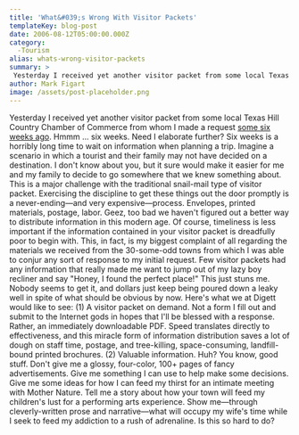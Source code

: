 ```yaml
---
title: 'What&#039;s Wrong With Visitor Packets'
templateKey: blog-post
date: 2006-08-12T05:00:00.000Z
category: 
  -Tourism
alias: whats-wrong-visitor-packets
summary: > 
 Yesterday I received yet another visitor packet from some local Texas Hill Country Chamber of Commerce from whom I made a request some six weeks ago. Hmmm ... six weeks. Need I elaborate further? 
author: Mark Figart
image: /assets/post-placeholder.png
---
```


Yesterday I received yet another visitor packet from some local Texas Hill Country Chamber of Commerce from whom I made a request [some six weeks ago](http://www.markfigart.com/visitor_packet_experiement_begins). Hmmm ... six weeks. Need I elaborate further? Six weeks is a horribly long time to wait on information when planning a trip. Imagine a scenario in which a tourist and their family may not have decided on a destination. I don't know about you, but it sure would make it easier for me and my family to decide to go somewhere that we knew something about. This is a major challenge with the traditional snail-mail type of visitor packet. Exercising the discipline to get these things out the door promptly is a never-ending—and very expensive—process. Envelopes, printed materials, postage, labor. Geez, too bad we haven't figured out a better way to distribute information in this modern age. Of course, timeliness is less important if the information contained in your visitor packet is dreadfully poor to begin with. This, in fact, is my biggest complaint of all regarding the materials we received from the 30-some-odd towns from which I was able to conjur any sort of response to my initial request. Few visitor packets had any information that really made me want to jump out of my lazy boy recliner and say "Honey, I found the perfect place!" This just stuns me. Nobody seems to get it, and dollars just keep being poured down a leaky well in spite of what should be obvious by now. Here's what we at Digett would like to see: (1) A visitor packet on demand. Not a form I fill out and submit to the Internet gods in hopes that I'll be blessed with a response. Rather, an immediately downloadable PDF. Speed translates directly to effectiveness, and this miracle form of information distribution saves a lot of dough on staff time, postage, and tree-killing, space-consuming, landfill-bound printed brochures. (2) Valuable information. Huh? You know, good stuff. Don't give me a glossy, four-color, 100+ pages of fancy advertisements. Give me something I can use to help make some decisions. Give me some ideas for how I can feed my thirst for an intimate meeting with Mother Nature. Tell me a story about how your town will feed my children's lust for a performing arts experience. Show me—through cleverly-written prose and narrative—what will occupy my wife's time while I seek to feed my addiction to a rush of adrenaline. Is this so hard to do?